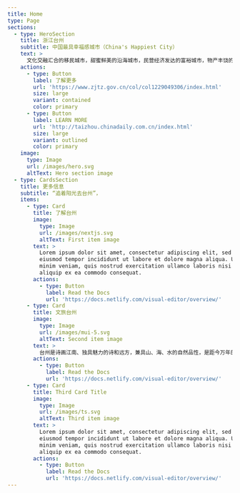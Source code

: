 ```yaml
---
title: Home
type: Page
sections:
  - type: HeroSection
    title: 浙江台州
    subtitle: 中国最具幸福感城市（China's Happiest City）
    text: >
      文化交融汇合的移民城市，甜蜜鲜美的沿海城市，民营经济发达的富裕城市，物产丰饶的宜居城市。[九度荣膺“中国最具幸福感城市”](https://mp.weixin.qq.com/s?__biz=MjM5MDM4NTYwMQ==\&mid=2652430586\&idx=1\&sn=f588c0dce8e40db6145b686062d21fc7\&chksm=bcdefc65d43e5f7811a60ec3e56f5bdf39824f2b3a5da3af179ab37de8d3102837ec585ef552\&scene=27)。
    actions:
      - type: Button
        label: 了解更多
        url: 'https://www.zjtz.gov.cn/col/col1229049306/index.html'
        size: large
        variant: contained
        color: primary
      - type: Button
        label: LEARN MORE
        url: 'http://taizhou.chinadaily.com.cn/index.html'
        size: large
        variant: outlined
        color: primary
    image:
      type: Image
      url: /images/hero.svg
      altText: Hero section image
  - type: CardsSection
    title: 更多信息
    subtitle: “追着阳光去台州”，
    items:
      - type: Card
        title: 了解台州
        image:
          type: Image
          url: /images/nextjs.svg
          altText: First item image
        text: >
          Lorem ipsum dolor sit amet, consectetur adipiscing elit, sed do
          eiusmod tempor incididunt ut labore et dolore magna aliqua. Ut enim ad
          minim veniam, quis nostrud exercitation ullamco laboris nisi ut
          aliquip ex ea commodo consequat.
        actions:
          - type: Button
            label: Read the Docs
            url: 'https://docs.netlify.com/visual-editor/overview/'
      - type: Card
        title: 文旅台州
        image:
          type: Image
          url: /images/mui-5.svg
          altText: Second item image
        text: >
          台州是诗画江南、独具魅力的诗和远方，兼具山、海、水的自然品性，是距今万年的下汤文化的发祥地，中华“和合文化”的发源地，浙东唐诗之路目的地，徐霞客游记开篇地，大陈岛垦荒精神的诞生地。拥有3个国家5A级旅游景区、16个国家4A级旅游景区、3个国家级湿地公园、1个世界地质公园、4个国家级风景名胜区。境内有“佛宗道源”天台山、“仙人居住的地方”神仙居、“江南八达岭”台州府城墙、“东方巴黎圣母院”温岭石塘、“候鸟的天堂”玉环漩门湾湿地等。
        actions:
          - type: Button
            label: Read the Docs
            url: 'https://docs.netlify.com/visual-editor/overview/'
      - type: Card
        title: Third Card Title
        image:
          type: Image
          url: /images/ts.svg
          altText: Third item image
        text: >
          Lorem ipsum dolor sit amet, consectetur adipiscing elit, sed do
          eiusmod tempor incididunt ut labore et dolore magna aliqua. Ut enim ad
          minim veniam, quis nostrud exercitation ullamco laboris nisi ut
          aliquip ex ea commodo consequat.
        actions:
          - type: Button
            label: Read the Docs
            url: 'https://docs.netlify.com/visual-editor/overview/'
---
```

